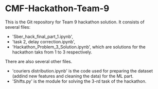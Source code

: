 # CMF-Hackathon-Team-9

This is the Git repository for Team 9 hackathon solution. It consists of several files:
- 'Sber_hack_final_part_1.ipynb',
- 'task 2, delay correction.ipynb',
- 'Hackathon_Problem_3_Solution.ipynb',
which are solutions for the hackathon taks from 1 to 3 respectively.

There are also several other files. 
- 'couriers distribution.ipynb' is the code used for preparing the dataset (addind new features and cleaning the data) for the ML part.
- 'Shifts.py' is the module for solving the 3-rd task of the hackathon.
